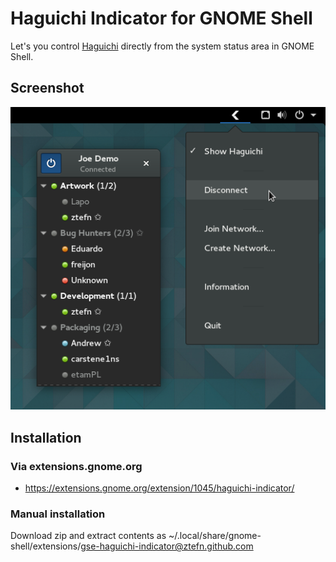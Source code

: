 # Haguichi Indicator for GNOME Shell

Let's you control [Haguichi](https://www.haguichi.net) directly from the system status area in GNOME Shell.

## Screenshot

![Screenshot](https://github.com/ztefn/gse-haguichi-indicator/raw/master/screenshot.png)

## Installation

### Via extensions.gnome.org

  * https://extensions.gnome.org/extension/1045/haguichi-indicator/

### Manual installation

 Download zip and extract contents as ~/.local/share/gnome-shell/extensions/gse-haguichi-indicator@ztefn.github.com

